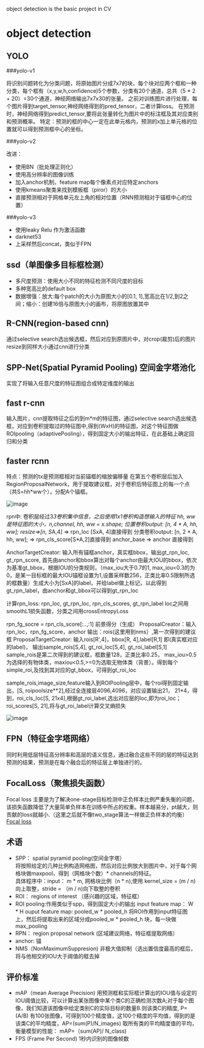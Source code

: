 object detection is the basic project in CV

# object detection

## YOLO

###yolo-v1

将识别问题转化为分类问题，将原始图片分成7x7的块，每个块对应两个框和一种分类，每个框有（x,y,w,h,confidence)5个参数，分类有20个通道，总共（5 * 2 + 20）=30个通道，神经网络输出7x7x30的张量。
之前对训练图片进行处理，每个图片得到target_tensor,神经网络得到的pred_tensor，二者计算loss。
在预测时，神经网络得到predict_tensor,要将此张量转化为图片中的标注框及其对应类别和预测概率。
特定：预测的框的中心一定在此单元格内，预测的x加上单元格的位置就可以得到预测框中心的坐标。

###yolo-v2

改进：
- 使用BN（批处理正则化）
- 使用高分辨率的图像训练
- 加入anchor机制，feature map每个像素点对应特定anchors
- 使用kmeans聚类来找到模板框（piror）的大小
- 直接预测相对于网格单元左上角的相对位置（RNN预测相对于锚框中心的位置）

###yolo-v3

- 使用leaky Relu 作为激活函数
- darknet53
- 上采样然后concat，类似于FPN

## ssd（单图像多目标框检测）

- 多尺度预测：使用大小不同的特征检测不同尺度的目标
- 多种宽高比的default box
- 数据增强：放大:每个patch的大小为原图大小的[0.1, 1],宽高比在1/2,到2之间；缩小：创建16倍与原图大小的画布，将原图放置其中

## R-CNN(region-based cnn)

通过selective search选出候选框，然后对应到原图片中，对crop(裁剪)后的图片resize到同样大小通过cnn进行分类

## SPP-Net(Spatial Pyramid Pooling) 空间金字塔池化

实现了将输入任意尺度的特征图组合成特定维度的输出<br>

## fast r-cnn

输入图片，cnn提取特征之后的到m*m的特征图，通过selective search选出候选框，对应到卷积提取过的特征图中,得到(WxH)的特征图，对这个特征图做ROIpooling（adaptivePooling），得到固定大小的输出特征，在此基础上确定回归和分类<br>

## faster rcnn

特点：预测的tx是预测框相对当前锚框的缩放偏移量
在第五个卷积层后加入RegionProposalNetwork，用于提取建议框，对于卷积后特征图上的每一个点（共S=hh*ww个），分配A个锚框。

![image](https://github.com/lizhe960118/Deep-Learning/blob/master/object_detection/images/faster_rcnn.png)

rpn中:
卷积层经过3*3卷积集中信息，之后使用1x1卷积构造想输入的特征
hh, ww是特征图的大小，n,channel, hh, ww = x.shape;
位置卷积output: [n, 4 * A, hh, ww];
resize=>[n, S*A,4] => rpn_loc [SxA, 4]直接得到
分类卷积output: [n, 2 * A, hh, ww];  => rpn_cls_score[S*A,2]直接得到
anchor_base => anchor 直接得到

AnchorTargetCreator:
输入所有锚框anchor，真实框bbox，输出gt_rpn_loc, gt_rpn_score,
首先由anchor和bbox算出对每个anchor由最大IOU的bbox，依次为基准gt_bbox，根据IOU的分类规则，（max_iou大于0.7的1, max_iou<0.3的为0，是某一目标框的最大IOU锚框设置为1,设置采样数256，正类比率0.5限制所选的框数量）生成大小为[SxA]的label，并给label做上标记，以此得到gt_rpn_label，由anchor和gt_bbox可以得到gt_rpn_loc

计算rpn_loss:
rpn_loc, gt_rpn_loc, rpn_cls_scores, gt_rpn_label
loc之间用smoothL1损失函数，分类之间用crossEntropyLoss

rpn_fg_socre = rpn_cls_score[:..,:1] 前景得分（生成）
ProposalCreator：输入rpn_loc，rpn_fg_score，anchor
输出：rois(这里用到nms）,第一次得到的建议框
ProposalTargetCreator:
输入rois[R',4]，bbox[R, 4],label[R,1] 即(真实框对应的label)，
输出sample_rois[S,4], gt_roi_loc[S,4], gt_roi_label[S,1]
sample_rois是第二次得到的建议框，框数量128，正类比率0.25， max_iou>0.5为选择的有物体类，maxiou<0.5,>=0为选取无物体类（背景）。得到每个simple_roi,及找到其对应的gt_bbox，可得到gt_roi_loc

sample_rois,image_size,feature输入到ROIPooling层中，每个roi得到固定输出，[S, roipoolsize**2],经过全连接层4096,4096，对应设置输出21， 21*4，得到，roi_cls_loc[S, 21x4],根据gt_roi_label,选出对应层的loc,即为roi_loc；roi_scores[S, 21],将与gt_roi_label计算交叉熵损失

![image](https://github.com/lizhe960118/Deep-Learning/blob/master/object_detection/images/faster-rcnn的副本.png)

## FPN（特征金字塔网络）

同时利用低层特征高分辨率和高层的语义信息，通过融合这些不同的层的特征达到预测的结果，预测是在每个融合后的特征层上单独进行的。

## FocalLoss（聚焦损失函数）

Focal loss 主要是为了解决one-stage目标检测中正负样本比例严重失衡的问题，该损失函数降低了大量简单负样本在训练中所占的权重。样本越易分，pt越大，则贡献的loss就越小.（这里之后就不像two_stage算法一样做正负样本的均衡）
[Focal loss](https://www.cnblogs.com/king-lps/p/9497836.html)

## 术语

- SPP： spatial pyramid pooling(空间金字塔）  
将按照给定的几种比例构造网格图，然后对应比例放大到图片中，对于每个网格块做maxpool，得到（网格块个数）* channels的特征。  
具体程序中：input： m * m, 网格块比例（n * n),使用 kernel_size = (m / n)向上取整，stride = （m / n)向下取整的卷积
- ROI： regions of interest （感兴趣的区域，特征框）
- ROI pooling:作用类似于spp，得到固定大小的输出
input feature map： W * H
ouput feature map: pooled_w * pooled_h
将ROI作用到input特征图上，然后将提取出来的区域分成pooled_w * pooled_h 块，每一块做max_pooling
- RPN： region proposal network (区域建议网络，特征框提取网络）
- anchor: 锚  
- NMS（NonMaximumSuppresion) 非极大值抑制（选出置信度最高的框后，将与他相交的IOU大于阈值的框去掉

## 评价标准

- mAP（mean Average Precision)
用预测框和实际框计算出的IOU值与设定的IOU阈值比较，可以计算出某张图像中某个类C的正确检测次数A;对于每个图像，我们知道该图像中给定类别C的实际目标的数量B.则该类C的精度, P=(A/B)
有100张图像，可得到100个精度值，这100个精度的平均值，得到的是该类C的平均精度，AP=(sum(P)/N_images)
取所有类的平均精度值的平均，衡量模型的性能：
mAP=（sum(AP)/ N_class)
- FPS (Frame Per Second)
1秒内识别的图像帧数